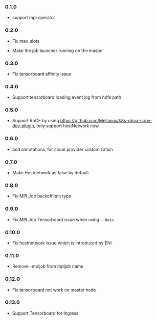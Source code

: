 ### 0.1.0

* support mpi operator


### 0.2.0

* Fix max_slots

* Make the job launcher running on the master

### 0.3.0

* Fix tensorboard affinity issue

### 0.4.0

* Support tensorboard loading event log from hdfs path

### 0.5.0

* Support RoCE by using https://github.com/Mellanox/k8s-rdma-sriov-dev-plugin, only support hostNetwork now.

### 0.6.0

* add annotations, for cloud provider customization

### 0.7.0

* Make Hostnetwork as false by default


### 0.8.0

* Fix MPI Job backofflimit typo


### 0.9.0

* Fix MPI Job Tensorboard issue when using `--data`


### 0.10.0

* Fix hostnetwork issue which is introduced by ENI

### 0.11.0

* Remove -mpijob from mpijob name

### 0.12.0

* Fix tensorboard not work on master node

### 0.13.0

* Support Tensorboard for Ingress 
